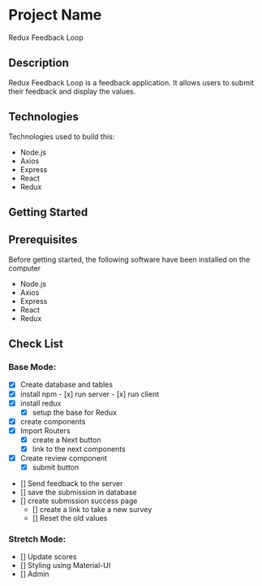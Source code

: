 # Project Name

Redux Feedback Loop


## Description

Redux Feedback Loop is a feedback application. It allows users to submit their feedback and display the values.

## Technologies

Technologies used to build this:
-  Node.js
-  Axios
-  Express 
-  React
-  Redux

## Getting Started

## Prerequisites

Before getting started, the following software have been installed on the computer

-  Node.js
-  Axios
-  Express 
-  React
-  Redux


## Check List

### Base Mode:
- [x] Create database and tables
- [x] install npm
      - [x] run server
      - [x] run client
- [x] install redux
    - [x] setup the base for Redux
- [x] create components
- [x] Import Routers
    - [x] create a Next button 
    - [x] link to the next components
- [x] Create review component
    - [x] submit button
- [] Send feedback to the server
- [] save the submission in database
- [] create submission success page
    - [] create a link to take a new survey
    - [] Reset the old values

### Stretch Mode:
 
 - [] Update scores
 - [] Styling using Material-UI
 - [] Admin







